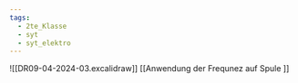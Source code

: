 ```yaml
---
tags:
  - 2te_Klasse
  - syt
  - syt_elektro
---
```

![[DR09-04-2024-03.excalidraw]]
[[Anwendung der Frequnez auf Spule ]]
